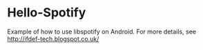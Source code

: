 Hello-Spotify
=============

Example of how to use libspotify on Android. For more details, see http://ifdef-tech.blogspot.co.uk/
